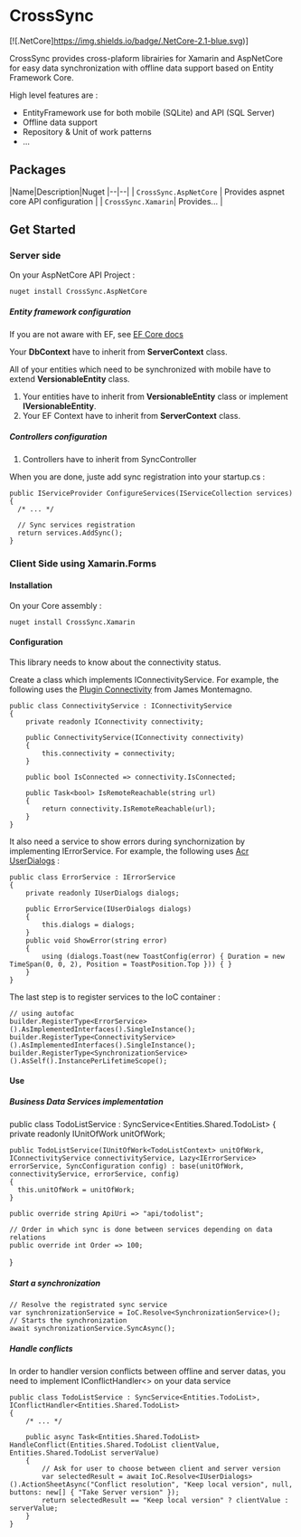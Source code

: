 # CrossSync
[![.NetCore]https://img.shields.io/badge/.NetCore-2.1-blue.svg)]



CrossSync provides cross-plaform librairies for Xamarin and AspNetCore for easy data synchronization with offline data support based on Entity Framework Core.

High level features are :

 - EntityFramework use for both mobile (SQLite) and API (SQL Server)
 - Offline data support
 - Repository & Unit of work patterns
 - ...

## Packages
|Name|Description|Nuget
|--|--|
| `CrossSync.AspNetCore` | Provides aspnet core API configuration |
| `CrossSync.Xamarin`| Provides... |

## Get Started

### Server side

On your AspNetCore API Project :

    nuget install CrossSync.AspNetCore

##### Entity framework configuration
If you are not aware with EF, see [EF Core docs](https://docs.microsoft.com/en-us/ef/core/)

Your **DbContext** have to inherit from **ServerContext** class. 

All of your entities which need to be synchronized with mobile have to extend **VersionableEntity** class.

 1. Your entities have to inherit from **VersionableEntity** class or implement **IVersionableEntity**.
 2. Your EF Context have to inherit from **ServerContext** class.

##### Controllers configuration

 1. Controllers have to inherit from SyncController


When you are done, juste add sync registration into your startup.cs :

    public IServiceProvider ConfigureServices(IServiceCollection services)
    {
	  /* ... */
	  
	  // Sync services registration
	  return services.AddSync();
    }
    

### Client Side using Xamarin.Forms

#### Installation
On your Core assembly : 

    nuget install CrossSync.Xamarin

#### Configuration

This library needs to know about the connectivity status.

Create a class which implements IConnectivityService.
For example, the following uses the [Plugin Connectivity](https://github.com/jamesmontemagno/ConnectivityPlugin) from James Montemagno.

    public class ConnectivityService : IConnectivityService
    {
        private readonly IConnectivity connectivity;

        public ConnectivityService(IConnectivity connectivity)
        {
            this.connectivity = connectivity;
        }

        public bool IsConnected => connectivity.IsConnected;

        public Task<bool> IsRemoteReachable(string url)
        {
            return connectivity.IsRemoteReachable(url);
        }
    }

It also need a service to show errors during synchornization by implementing IErrorService.
For example, the following uses [Acr UserDialogs](https://github.com/aritchie/userdialogs) :


    public class ErrorService : IErrorService
    {
        private readonly IUserDialogs dialogs;

        public ErrorService(IUserDialogs dialogs)
        {
            this.dialogs = dialogs;
        }
        public void ShowError(string error)
        {
            using (dialogs.Toast(new ToastConfig(error) { Duration = new TimeSpan(0, 0, 2), Position = ToastPosition.Top })) { }
        }
    }

The last step is to register services to the IoC container :

    // using autofac
    builder.RegisterType<ErrorService>().AsImplementedInterfaces().SingleInstance();
    builder.RegisterType<ConnectivityService>().AsImplementedInterfaces().SingleInstance();
    builder.RegisterType<SynchronizationService>().AsSelf().InstancePerLifetimeScope();


#### Use

##### Business Data Services implementation 

  public class TodoListService : SyncService<Entities.Shared.TodoList>
  {
    private readonly IUnitOfWork<TodoListContext> unitOfWork;

    public TodoListService(IUnitOfWork<TodoListContext> unitOfWork, IConnectivityService connectivityService, Lazy<IErrorService> errorService, SyncConfiguration config) : base(unitOfWork, connectivityService, errorService, config)
    {
      this.unitOfWork = unitOfWork;
    }

    public override string ApiUri => "api/todolist";

    // Order in which sync is done between services depending on data relations
    public override int Order => 100;
  }

##### Start a synchronization

    // Resolve the registrated sync service
    var synchronizationService = IoC.Resolve<SynchronizationService>();
    // Starts the synchronization
    await synchronizationService.SyncAsync();


##### Handle conflicts

In order to handler version conflicts between offline and server datas, you need to implement IConflictHandler<> on your data service

    public class TodoListService : SyncService<Entities.TodoList>, IConflictHandler<Entities.Shared.TodoList>
    {
        /* ... */

        public async Task<Entities.Shared.TodoList> HandleConflict(Entities.Shared.TodoList clientValue, Entities.Shared.TodoList serverValue)
        {
            // Ask for user to choose between client and server version
            var selectedResult = await IoC.Resolve<IUserDialogs>().ActionSheetAsync("Conflict resolution", "Keep local version", null, buttons: new[] { "Take Server version" });
            return selectedResult == "Keep local version" ? clientValue : serverValue;
        }
    }
